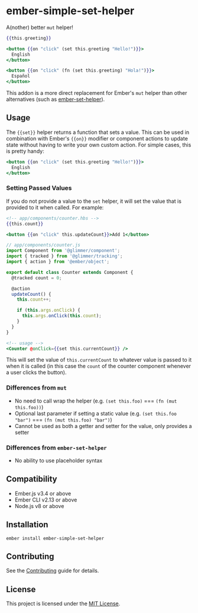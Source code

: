 # ember-simple-set-helper

A(nother) better `mut` helper!

```hbs
{{this.greeting}}

<button {{on "click" (set this.greeting "Hello!")}}>
  English
</button>

<button {{on "click" (fn (set this.greeting) "Hola!")}}>
  Español
</button>
```

This addon is a more direct replacement for Ember's `mut` helper than other
alternatives (such as [ember-set-helper](https://github.com/pzuraq/ember-set-helper)).

## Usage

The `{{set}}` helper returns a function that sets a value. This can be used in
combination with Ember's `{{on}}` modifier or component actions to update state
without having to write your own custom action. For simple cases, this is pretty
handy:

```hbs
<button {{on "click" (set this.greeting "Hello!")}}>
  English
</button>
```

### Setting Passed Values

If you do not provide a value to the `set` helper, it will set the value that is
provided to it when called. For example:

```hbs
<!-- app/components/counter.hbs -->
{{this.count}}

<button {{on "click" this.updateCount}}>Add 1</button>
```

```js
// app/components/counter.js
import Component from '@glimmer/component';
import { tracked } from '@glimmer/tracking';
import { action } from '@ember/object';

export default class Counter extends Component {
  @tracked count = 0;

  @action
  updateCount() {
    this.count++;

    if (this.args.onClick) {
      this.args.onClick(this.count);
    }
  }
}
```

```hbs
<!-- usage -->
<Counter @onClick={{set this.currentCount}} />
```

This will set the value of `this.currentCount` to whatever value is passed to it
when it is called (in this case the `count` of the counter component whenever a
user clicks the button).

### Differences from `mut`

- No need to call wrap the helper (e.g. `(set this.foo)` === `(fn (mut this.foo))`)
- Optional last parameter if setting a static value (e.g. `(set this.foo "bar")` === `(fn (mut this.foo) "bar")`)
- Cannot be used as both a getter and setter for the value, only provides a setter

### Differences from `ember-set-helper`

- No ability to use placeholder syntax

## Compatibility

- Ember.js v3.4 or above
- Ember CLI v2.13 or above
- Node.js v8 or above

## Installation

```
ember install ember-simple-set-helper
```

## Contributing

See the [Contributing](CONTRIBUTING.md) guide for details.

## License

This project is licensed under the [MIT License](LICENSE.md).
